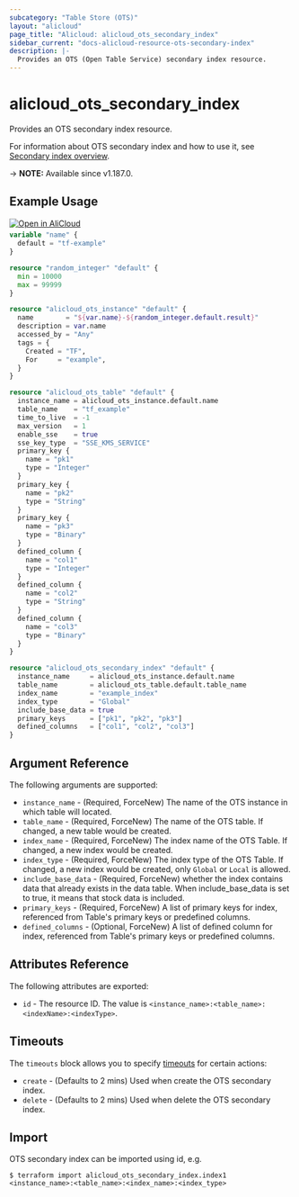 ```yaml
---
subcategory: "Table Store (OTS)"
layout: "alicloud"
page_title: "Alicloud: alicloud_ots_secondary_index"
sidebar_current: "docs-alicloud-resource-ots-secondary-index"
description: |-
  Provides an OTS (Open Table Service) secondary index resource.
---
```


# alicloud_ots_secondary_index

Provides an OTS secondary index resource.

For information about OTS secondary index and how to use it, see [Secondary index overview](https://www.alibabacloud.com/help/en/tablestore/latest/secondary-index-overview).

-> **NOTE:** Available since v1.187.0.

## Example Usage

<div style="display: block;margin-bottom: 40px;"><div class="oics-button" style="float: right;position: absolute;margin-bottom: 10px;">
  <a href="https://api.aliyun.com/api-tools/terraform?resource=alicloud_ots_secondary_index&exampleId=46566f45-6a4c-4545-6bea-8e736642291445d1ec65&activeTab=example&spm=docs.r.ots_secondary_index.0.46566f456a&intl_lang=EN_US" target="_blank">
    <img alt="Open in AliCloud" src="https://img.alicdn.com/imgextra/i1/O1CN01hjjqXv1uYUlY56FyX_!!6000000006049-55-tps-254-36.svg" style="max-height: 44px; max-width: 100%;">
  </a>
</div></div>

```terraform
variable "name" {
  default = "tf-example"
}

resource "random_integer" "default" {
  min = 10000
  max = 99999
}

resource "alicloud_ots_instance" "default" {
  name        = "${var.name}-${random_integer.default.result}"
  description = var.name
  accessed_by = "Any"
  tags = {
    Created = "TF",
    For     = "example",
  }
}

resource "alicloud_ots_table" "default" {
  instance_name = alicloud_ots_instance.default.name
  table_name    = "tf_example"
  time_to_live  = -1
  max_version   = 1
  enable_sse    = true
  sse_key_type  = "SSE_KMS_SERVICE"
  primary_key {
    name = "pk1"
    type = "Integer"
  }
  primary_key {
    name = "pk2"
    type = "String"
  }
  primary_key {
    name = "pk3"
    type = "Binary"
  }
  defined_column {
    name = "col1"
    type = "Integer"
  }
  defined_column {
    name = "col2"
    type = "String"
  }
  defined_column {
    name = "col3"
    type = "Binary"
  }
}

resource "alicloud_ots_secondary_index" "default" {
  instance_name     = alicloud_ots_instance.default.name
  table_name        = alicloud_ots_table.default.table_name
  index_name        = "example_index"
  index_type        = "Global"
  include_base_data = true
  primary_keys      = ["pk1", "pk2", "pk3"]
  defined_columns   = ["col1", "col2", "col3"]
}
```

## Argument Reference

The following arguments are supported:
* `instance_name` - (Required, ForceNew) The name of the OTS instance in which table will located.
* `table_name` - (Required, ForceNew) The name of the OTS table. If changed, a new table would be created.
* `index_name` - (Required, ForceNew) The index name of the OTS Table. If changed, a new index would be created.
* `index_type` - (Required, ForceNew) The index type of the OTS Table. If changed, a new index would be created, only `Global` or `Local` is allowed.
* `include_base_data` - (Required, ForceNew) whether the index contains data that already exists in the data table. When include_base_data is set to true, it means that stock data is included.
* `primary_keys` - (Required, ForceNew) A list of primary keys for index, referenced from Table's primary keys or predefined columns.
* `defined_columns` - (Optional, ForceNew) A list of defined column for index, referenced from Table's primary keys or predefined columns.

## Attributes Reference

The following attributes are exported:

* `id` - The resource ID. The value is `<instance_name>:<table_name>:<indexName>:<indexType>`.

## Timeouts

The `timeouts` block allows you to specify [timeouts](https://www.terraform.io/docs/configuration-0-11/resources.html#timeouts) for certain actions:

* `create` - (Defaults to 2 mins) Used when create the OTS secondary index.
* `delete` - (Defaults to 2 mins) Used when delete the OTS secondary index.

## Import

OTS secondary index can be imported using id, e.g.

```shell
$ terraform import alicloud_ots_secondary_index.index1 <instance_name>:<table_name>:<index_name>:<index_type>
```
